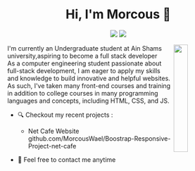 
<h1 align="center">Hi, I'm Morcous 👋</h1>
<p align="center">
    <a href="https://www.linkedin.com/in/morcous-wael"><img src="https://img.shields.io/badge/linkedin-%230177B5?style=flat&logo=linkedin&logoColor=white"/></a>
    <a href="https://www.instagram.com/marcous_wael"><img src="https://img.shields.io/badge/instagram-%23E4415F?style=flat&logo=instagram&logoColor=white"/></a>
 </p>
  
  <img src="https://github.com/mohamedabusrea/mohamedabusrea/blob/master/profile-img.png" align="right" width="25%"/>

I'm currently an Undergraduate student at Ain Shams university,aspiring to become a full stack developer<br/>
As a computer engineering student passionate about full-stack development, I am eager to apply my skills and knowledge to build innovative and helpful websites.<br/>
As such, I've taken many front-end courses and training in addition to college courses in many programming languages and concepts, including HTML, CSS, and JS.

- 🔍 Checkout my recent projects : 
  - Net Cafe Website github.com/MorcousWael/Boostrap-Responsive-Project-net-cafe

- 💬 Feel free to contact me anytime
